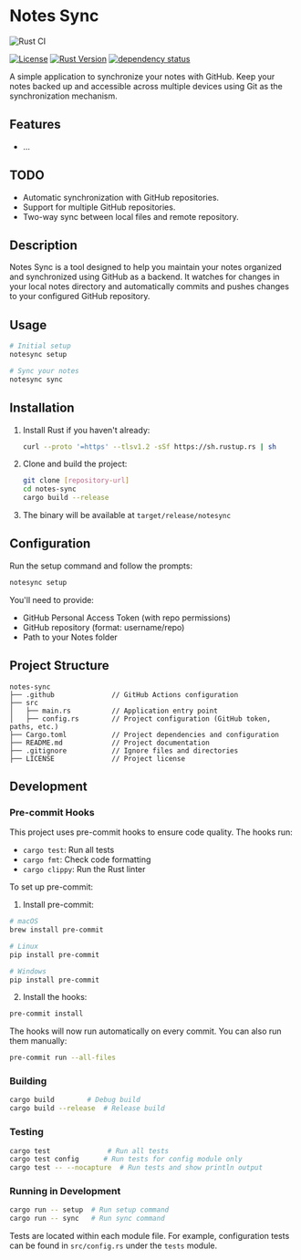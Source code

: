 # Notes Sync

![Rust CI](https://github.com/carpe-diem/notes-sync/actions/workflows/rust.yml/badge.svg)
<!-- [![Crates.io](https://img.shields.io/crates/v/notesync.svg)](https://crates.io/crates/notesync) -->
<!-- [![Documentation](https://docs.rs/notesync/badge.svg)](https://docs.rs/notesync) -->
[![License](https://img.shields.io/badge/license-GPL--3.0-blue.svg)](LICENSE)
[![Rust Version](https://img.shields.io/badge/rust-1.70%2B-orange.svg)](https://www.rust-lang.org)
[![dependency status](https://deps.rs/repo/github/carpe-diem/notes-sync/status.svg)](https://deps.rs/repo/github/carpe-diem/notes-sync)
<!-- [![codecov](https://codecov.io/gh/carpe-diem/notes-sync/branch/main/graph/badge.svg)](https://codecov.io/gh/carpe-diem/notes-sync) -->

A simple application to synchronize your notes with GitHub. Keep your notes backed up and accessible across multiple devices using Git as the synchronization mechanism.

## Features
- ...

## TODO
- Automatic synchronization with GitHub repositories.
- Support for multiple GitHub repositories.
- Two-way sync between local files and remote repository.

## Description

Notes Sync is a tool designed to help you maintain your notes organized and synchronized using GitHub as a backend. It watches for changes in your local notes directory and automatically commits and pushes changes to your configured GitHub repository.

## Usage
```bash
# Initial setup
notesync setup

# Sync your notes
notesync sync
```

## Installation
1. Install Rust if you haven't already:
   ```bash
   curl --proto '=https' --tlsv1.2 -sSf https://sh.rustup.rs | sh
   ```

2. Clone and build the project:
   ```bash
   git clone [repository-url]
   cd notes-sync
   cargo build --release
   ```

3. The binary will be available at `target/release/notesync`

## Configuration
Run the setup command and follow the prompts:
```bash
notesync setup
```

You'll need to provide:
- GitHub Personal Access Token (with repo permissions)
- GitHub repository (format: username/repo)
- Path to your Notes folder

## Project Structure

```
notes-sync
├── .github              // GitHub Actions configuration
├── src
│   ├── main.rs          // Application entry point
│   ├── config.rs        // Project configuration (GitHub token, paths, etc.)
├── Cargo.toml           // Project dependencies and configuration
├── README.md            // Project documentation
├── .gitignore           // Ignore files and directories
├── LICENSE              // Project license
```

## Development

### Pre-commit Hooks
This project uses pre-commit hooks to ensure code quality. The hooks run:
- `cargo test`: Run all tests
- `cargo fmt`: Check code formatting
- `cargo clippy`: Run the Rust linter

To set up pre-commit:

1. Install pre-commit:
```bash
# macOS
brew install pre-commit

# Linux
pip install pre-commit

# Windows
pip install pre-commit
```

2. Install the hooks:
```bash
pre-commit install
```

The hooks will now run automatically on every commit. You can also run them manually:
```bash
pre-commit run --all-files
```

### Building
```bash
cargo build        # Debug build
cargo build --release  # Release build
```

### Testing
```bash
cargo test              # Run all tests
cargo test config      # Run tests for config module only
cargo test -- --nocapture  # Run tests and show println output
```

### Running in Development
```bash
cargo run -- setup  # Run setup command
cargo run -- sync   # Run sync command
```

Tests are located within each module file. For example, configuration tests can be found in `src/config.rs` under the `tests` module.